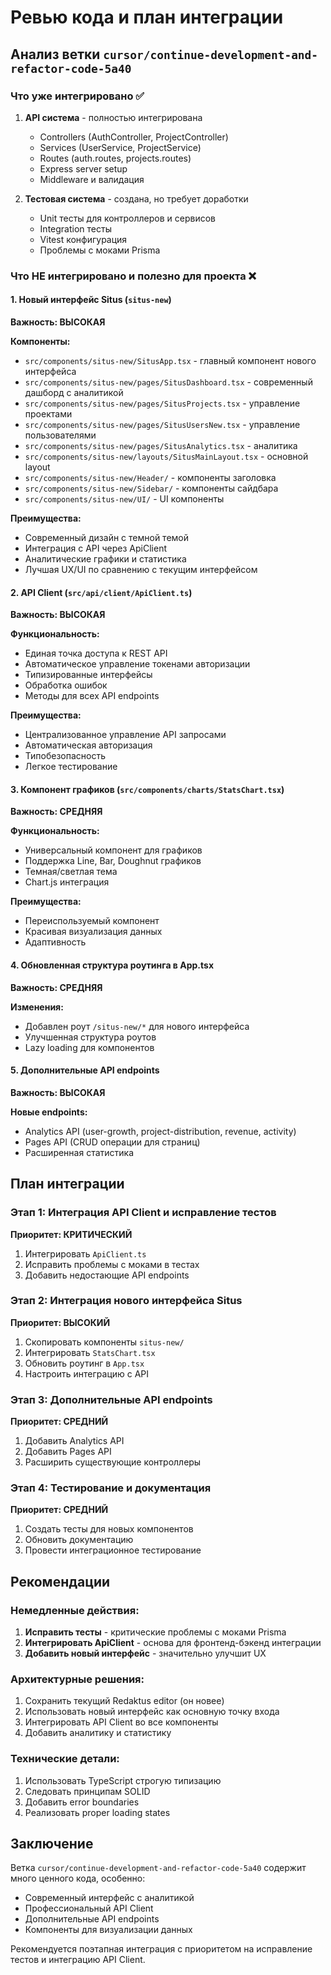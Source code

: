 # Ревью кода и план интеграции

## Анализ ветки `cursor/continue-development-and-refactor-code-5a40`

### Что уже интегрировано ✅

1. **API система** - полностью интегрирована
   - Controllers (AuthController, ProjectController)
   - Services (UserService, ProjectService)
   - Routes (auth.routes, projects.routes)
   - Express server setup
   - Middleware и валидация

2. **Тестовая система** - создана, но требует доработки
   - Unit тесты для контроллеров и сервисов
   - Integration тесты
   - Vitest конфигурация
   - Проблемы с моками Prisma

### Что НЕ интегрировано и полезно для проекта ❌

#### 1. Новый интерфейс Situs (`situs-new`)
**Важность: ВЫСОКАЯ**

**Компоненты:**
- `src/components/situs-new/SitusApp.tsx` - главный компонент нового интерфейса
- `src/components/situs-new/pages/SitusDashboard.tsx` - современный дашборд с аналитикой
- `src/components/situs-new/pages/SitusProjects.tsx` - управление проектами
- `src/components/situs-new/pages/SitusUsersNew.tsx` - управление пользователями
- `src/components/situs-new/pages/SitusAnalytics.tsx` - аналитика
- `src/components/situs-new/layouts/SitusMainLayout.tsx` - основной layout
- `src/components/situs-new/Header/` - компоненты заголовка
- `src/components/situs-new/Sidebar/` - компоненты сайдбара
- `src/components/situs-new/UI/` - UI компоненты

**Преимущества:**
- Современный дизайн с темной темой
- Интеграция с API через ApiClient
- Аналитические графики и статистика
- Лучшая UX/UI по сравнению с текущим интерфейсом

#### 2. API Client (`src/api/client/ApiClient.ts`)
**Важность: ВЫСОКАЯ**

**Функциональность:**
- Единая точка доступа к REST API
- Автоматическое управление токенами авторизации
- Типизированные интерфейсы
- Обработка ошибок
- Методы для всех API endpoints

**Преимущества:**
- Централизованное управление API запросами
- Автоматическая авторизация
- Типобезопасность
- Легкое тестирование

#### 3. Компонент графиков (`src/components/charts/StatsChart.tsx`)
**Важность: СРЕДНЯЯ**

**Функциональность:**
- Универсальный компонент для графиков
- Поддержка Line, Bar, Doughnut графиков
- Темная/светлая тема
- Chart.js интеграция

**Преимущества:**
- Переиспользуемый компонент
- Красивая визуализация данных
- Адаптивность

#### 4. Обновленная структура роутинга в App.tsx
**Важность: СРЕДНЯЯ**

**Изменения:**
- Добавлен роут `/situs-new/*` для нового интерфейса
- Улучшенная структура роутов
- Lazy loading для компонентов

#### 5. Дополнительные API endpoints
**Важность: ВЫСОКАЯ**

**Новые endpoints:**
- Analytics API (user-growth, project-distribution, revenue, activity)
- Pages API (CRUD операции для страниц)
- Расширенная статистика

## План интеграции

### Этап 1: Интеграция API Client и исправление тестов
**Приоритет: КРИТИЧЕСКИЙ**

1. Интегрировать `ApiClient.ts`
2. Исправить проблемы с моками в тестах
3. Добавить недостающие API endpoints

### Этап 2: Интеграция нового интерфейса Situs
**Приоритет: ВЫСОКИЙ**

1. Скопировать компоненты `situs-new/`
2. Интегрировать `StatsChart.tsx`
3. Обновить роутинг в `App.tsx`
4. Настроить интеграцию с API

### Этап 3: Дополнительные API endpoints
**Приоритет: СРЕДНИЙ**

1. Добавить Analytics API
2. Добавить Pages API
3. Расширить существующие контроллеры

### Этап 4: Тестирование и документация
**Приоритет: СРЕДНИЙ**

1. Создать тесты для новых компонентов
2. Обновить документацию
3. Провести интеграционное тестирование

## Рекомендации

### Немедленные действия:
1. **Исправить тесты** - критические проблемы с моками Prisma
2. **Интегрировать ApiClient** - основа для фронтенд-бэкенд интеграции
3. **Добавить новый интерфейс** - значительно улучшит UX

### Архитектурные решения:
1. Сохранить текущий Redaktus editor (он новее)
2. Использовать новый интерфейс как основную точку входа
3. Интегрировать API Client во все компоненты
4. Добавить аналитику и статистику

### Технические детали:
1. Использовать TypeScript строгую типизацию
2. Следовать принципам SOLID
3. Добавить error boundaries
4. Реализовать proper loading states

## Заключение

Ветка `cursor/continue-development-and-refactor-code-5a40` содержит много ценного кода, особенно:
- Современный интерфейс с аналитикой
- Профессиональный API Client
- Дополнительные API endpoints
- Компоненты для визуализации данных

Рекомендуется поэтапная интеграция с приоритетом на исправление тестов и интеграцию API Client. 